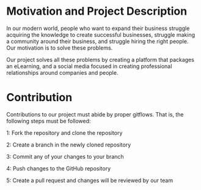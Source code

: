 # Motivation and Project Description

In our modern world, people who want to expand their business struggle acquiring the knowledge to create successful businesses, struggle making a community around their business, and struggle hiring the right people. Our motivation is to solve these problems.

Our project solves all these problems by creating a platform that packages an eLearning, and a social media focused in creating professional relationships around companies and people.


# Contribution

Contributions to our project must abide by proper gitflows. That is, the following steps must be followed:

1: Fork the repository and clone the repository

2: Create a branch in the newly cloned repository

3: Commit any of your changes to your branch

4: Push changes to the GitHub repository

5: Create a pull request and changes will be reviewed by our team